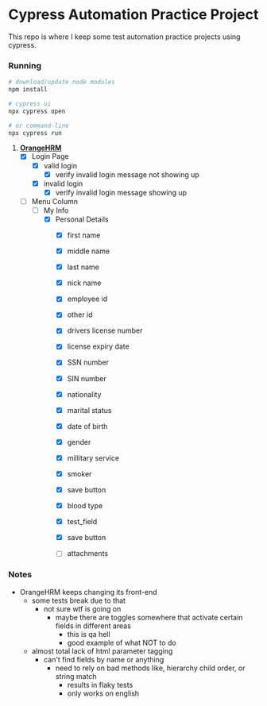 # Cypress Automation Practice Project

This repo is where I keep some test automation practice projects using cypress.

### Running
```bash
# download/update node modules
npm install

# cypress ui
npx cypress open

# or command-line 
npx cypress run
```

1. [**OrangeHRM**](https://opensource-demo.orangehrmlive.com/)
    - [x] Login Page
        - [x] valid login
            - [x] verify invalid login message not showing up
        - [x] invalid login
            - [x] verify invalid login message showing up
    - [ ] Menu Column
        - [ ] My Info
            - [x] Personal Details
                - [x] first name
                - [x] middle name
                - [x] last name
                - [x] nick name
                - [x] employee id
                - [x] other id
                - [x] drivers license number
                - [x] license expiry date
                - [x] SSN number
                - [x] SIN number
                - [x] nationality
                - [x] marital status
                - [x] date of birth
                - [x] gender
                - [x] millitary service
                - [x] smoker
                - [x] save button
                - [x] blood type
                - [x] test_field
                - [x] save button
                - [ ] attachments


### Notes
- OrangeHRM keeps changing its front-end
    - some tests break due to that
        - not sure wtf is going on
            - maybe there are toggles somewhere that activate certain fields in different areas
                - this is qa hell
                - good example of what NOT to do
    - almost total lack of html parameter tagging
        - can't find fields by name or anything
            - need to rely on bad methods like, hierarchy child order, or string match
                - results in flaky tests
                - only works on english

<!--
### rant
javascript is awful
- maintaining a js codebase is unsustainable
- no access modifiers for classes/methods?
    - need to use functions with returns to get readonly/static fields?
- lack of a type system = retarded
    - can't do basic stuff like constraining a variable to an int type
        - need to use a bunch of idiotic tests or casts to make sure it won't crash at runtime
        - "but it makes programming easier" get tf out here
- no safety checks or anything
    - you can access fields that don't even exist and no error or warning pops up in IDE
        - you get runtime errors for free though
    - good luck maintaning a codebase with this garbage
- can't refactor
    - changing the name of a variable/method using f2 does not always reflect other references in other files
        - you need to manually go into each file, find each reference, and change by hand
        - might be a vscode problem but whatever
- constant back and forth debugging the simplest things like, making sure something is not null or wrong type
- who tf designed this language?
- why is this crap the most used language on the planet?
- massive waste of time
- massive technical debt
- stop using javascript
-->
